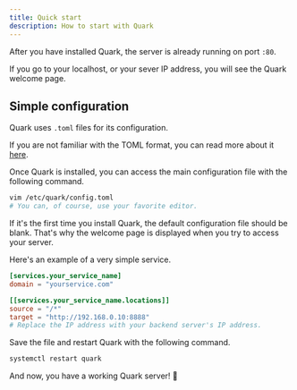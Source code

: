 ```yaml
---
title: Quick start
description: How to start with Quark
---
```


After you have installed Quark, the server is already running on port `:80`.

If you go to your localhost, or your sever IP address, you will see the Quark welcome page.

## Simple configuration

Quark uses `.toml` files for its configuration.

If you are not familiar with the TOML format, you can read more about it [here](https://www.toml.io/en/v1.0.0).

Once Quark is installed, you can access the main configuration file with the following command.

```bash
vim /etc/quark/config.toml
# You can, of course, use your favorite editor.
```

If it's the first time you install Quark, the default configuration file should be blank.
That's why the welcome page is displayed when you try to access your server.

Here's an example of a very simple service.

```toml
[services.your_service_name]
domain = "yourservice.com"

[[services.your_service_name.locations]]
source = "/*"
target = "http://192.168.0.10:8888"
# Replace the IP address with your backend server's IP address.
```

Save the file and restart Quark with the following command.

```bash
systemctl restart quark
```

And now, you have a working Quark server! 🚀
